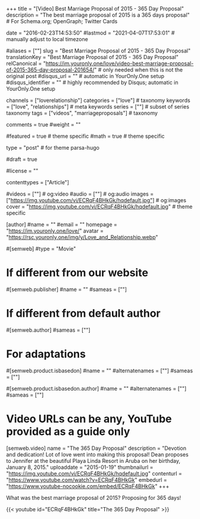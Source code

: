 +++
title = "[Video] Best Marriage Proposal of 2015 - 365 Day Proposal"
description = "The best marriage proposal of 2015 is a 365 days proposal"	# For Schema.org; OpenGraph; Twitter Cards

date = "2016-02-23T14:53:50"
#lastmod = "2021-04-07T17:53:01"                 # manually adjust to local timezone

#aliases = [""]
slug = "Best Marriage Proposal of 2015 - 365 Day Proposal"
translationKey = "Best Marriage Proposal of 2015 - 365 Day Proposal"
relCanonical = "https://im.youronly.one/love/video-best-marriage-proposal-of-2015-365-day-proposal-201654/"														# only needed when this is not the original post
#disqus_url = ""                                                    # automatic in YourOnly.One setup
#disqus_identifier = ""                                             # highly recommended by Disqus; automatic in YourOnly.One setup

channels = ["loverelationship"]
categories = ["love"]														# taxonomy
keywords = ["love", "relationships"]															# meta keywords
series = [""]																# subset of series taxonomy
tags = ["videos", "marriageproposals"]																	# taxonomy

comments = true
#weight = ""

#featured = true															# theme specific
#math = true																	# theme specific

type = "post"                                 # for theme parsa-hugo

#draft = true

#license = ""

contenttypes = ["Article"]

#videos = [""]																# og:video
#audio = [""]																# og:audio
images = ["https://img.youtube.com/vi/ECRqF4BHkGk/hqdefault.jpg"]    # og:images
cover = "https://img.youtube.com/vi/ECRqF4BHkGk/hqdefault.jpg"       # theme specific

[author]
#name = ""
#email = ""
homepage = "https://im.youronly.one/love/"
avatar = "https://rsc.youronly.one/img/y/Love_and_Relationship.webp"

#[semweb]
#type = "Movie"

# If different from our website
#[semweb.publisher]
#name = ""
#sameas = [""]

# If different from default author
#[semweb.author]
#sameas = [""]

# For adaptations
#[semweb.product.isbasedon]
#name = ""
#alternatenames = [""]
#sameas = [""]

#[semweb.product.isbasedon.author]
#name = ""
#alternatenames = [""]
#sameas = [""]

# Video URLs can be any, YouTube provided as a guide only
[semweb.video]
name = "The 365 Day Proposal"
description = "Devotion and dedication! Lot of love went into making this proposal! Dean proposes to Jennifer at the beautiful Playa Linda Resort in Aruba on her birthday, January 8, 2015."
uploaddate = "2015-01-19"
thumbnailurl = "https://img.youtube.com/vi/ECRqF4BHkGk/hqdefault.jpg"
contenturl = "https://www.youtube.com/watch?v=ECRqF4BHkGk"
embedurl = "https://www.youtube-nocookie.com/embed/ECRqF4BHkGk"
+++

What was the best marriage proposal of 2015? Proposing for 365 days!

<!--more-->

{{< youtube id="ECRqF4BHkGk" title="The 365 Day Proposal" >}}
